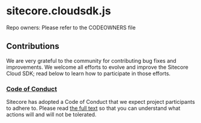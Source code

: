 # sitecore.cloudsdk.js

Repo owners:
Please refer to the CODEOWNERS file

## Contributions

We are very grateful to the community for contributing bug fixes and improvements. We welcome all efforts to evolve and improve the Sitecore Cloud SDK; read below to learn how to participate in those efforts.

### [Code of Conduct](CODE_OF_CONDUCT.md)

Sitecore has adopted a Code of Conduct that we expect project participants to adhere to. Please read [the full text](CODE_OF_CONDUCT.md) so that you can understand what actions will and will not be tolerated.
